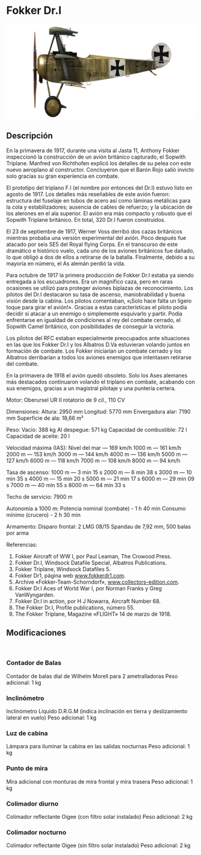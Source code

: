 # Fokker Dr.I

![fokkerdr1](../images/fokkerdr1.png)

## Descripción

En la primavera de 1917, durante una visita al Jasta 11, Anthony Fokker inspeccionó la construcción de un avión británico capturado, el Sopwith Triplane. Manfred von Richthofen explicó los detalles de su pelea con este nuevo aeroplano al constructor. Concluyeron que el Barón Rojo salió invicto solo gracias su gran experiencia en combate.

El prototipo del triplano F.I (el nombre por entonces del Dr.I) estuvo listo en agosto de 1917. Los detalles más reseñables de este avión fueron: estructura del fuselaje en tubos de acero así como láminas metálicas para la cola y estabilizadores; ausencia de cables de refuerzo; y la ubicación de los alerones en el ala superior. El avión era más compacto y robusto que el Sopwith Triplane británico. En total, 320 Dr.I fueron construidos.

El 23 de septiembre de 1917, Werner Voss derribó dos cazas británicos mientras probaba una versión experimental del avión. Poco después fue atacado por seis SE5 del Royal flying Corps. En el transcurso de este dramático e histórico vuelo, cada uno de los aviones británicos fue dañado, lo que obligó a dos de ellos a retirarse de la batalla. Finalmente, debido a su mayoría en número, el As alemán perdió la vida.

Para octubre de 1917 la primera producción de Fokker Dr.I estaba ya siendo entregada a los escuadrones. Era un magnífico caza, pero en raras ocasiones se utilizó para proteger aviones biplazas de reconocimiento. Los pilotos del Dr.I destacaron su tasa de ascenso, maniobrabilidad y buena visión desde la cabina. Los pilotos comentaban, «¡Solo hace falta un ligero toque para girar el avión!». Gracias a estas características el piloto podía decidir si atacar a un enemigo o simplemente esquivarlo y partir. Podía enfrentarse en igualdad de condiciones al rey del combate cerrado, el Sopwith Camel británico, con posibilidades de conseguir la victoria.

Los pilotos del RFC estaban especialmente preocupados ante situaciones en las que los Fokker Dr.I y los Albatros D.Va estuvieran volando juntos en formación de combate. Los Fokker iniciarían un combate cerrado y los Albatros derribarían a todos los aviones enemigos que intentasen retirarse del combate.

En la primavera de 1918 el avión quedó obsoleto. Solo los Ases alemanes más destacados continuaron volando el triplano en combate, acabando con sus enemigos, gracias a un magistral pilotaje y una puntería certera.


Motor:
Oberursel UR II rotatorio de 9 cil., 110 CV

Dimensiones:
Altura: 2950 mm
Longitud: 5770 mm
Envergadura alar: 7190 mm
Superficie de ala: 18,66 m²

Peso:
Vacío: 388 kg
Al despegue: 571 kg
Capacidad de combustible: 72 l
Capacidad de aceite: 20 l

Velocidad máxima (IAS):
Nivel del mar — 169 km/h
1000 m — 161 km/h
2000 m — 153 km/h
3000 m — 144 km/h
4000 m — 136 km/h
5000 m — 127 km/h
6000 m — 118 km/h
7000 m — 108 km/h
8000 m — 94 km/h

Tasa de ascenso:
1000 m —  3 min 15 s
2000 m —  6 min 38 s
3000 m — 10 min 35 s
4000 m — 15 min 20 s
5000 m — 21 min 17 s
6000 m — 29 min 09 s
7000 m — 40 min 55 s
8000 m — 64 min 33 s

Techo de servicio: 7900 m

Autonomía a 1000 m:
Potencia nominal (combate) - 1 h 40 min
Consumo mínimo (crucero) - 2 h 30 min

Armamento:
Disparo frontal: 2 LMG 08/15 Spandau de 7,92 mm, 500 balas por arma

Referencias:
1) Fokker Aircraft of WW I, por Paul Leaman, The Crowood Press.
2) Fokker Dr.I, Windsock Datafile Special, Albatros Publications.
3) Fokker Triplane, Windsock Datafiles 5.
4) Fokker Dr1, página web www.fokkerdr1.com.
5) Archive «Fokker-Team-Schorndorf», www.collectors-edition.com.
6) Fokker Dr.I Aces of World War I, por Norman Franks y Greg VanWyngarden.
7) Fokker Dr.I in action, por H J Nowarra, Aircraft Number 68.
8) The Fokker Dr.I, Profile publications, número 55.
9) The Fokker Triplane, Magazine «FLIGHT» 14 de marzo de 1918.

## Modificaciones
﻿

### Contador de Balas

Contador de balas dial de Wilhelm Morell para 2 ametralladoras
Peso adicional: 1 kg
﻿

### Inclinómetro

Inclinómetro Líquido D.R.G.M (indica inclinación en tierra y deslizamiento lateral en vuelo)
Peso adicional: 1 kg
﻿

### Luz de cabina

Lámpara para iluminar la cabina en las salidas nocturnas
Peso adicional: 1 kg
﻿

### Punto de mira

Mira adicional con monturas de mira frontal y mira trasera
Peso adicional: 1 kg
﻿

### Colimador diurno

Colimador reflectante Oigee (con filtro solar instalado)
Peso adicional: 2 kg
﻿

### Colimador nocturno

Colimador reflectante Oigee (sin filtro solar instalado)
Peso adicional: 2 kg
